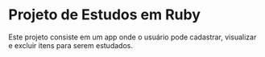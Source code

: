 # Projeto de Estudos em Ruby

Este projeto consiste em um app onde o usuário pode cadastrar, visualizar e excluir itens para serem estudados.
